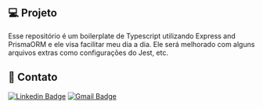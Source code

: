 ## 💻 Projeto

Esse repositório é um boilerplate de Typescript utilizando Express and PrismaORM e ele visa facilitar meu dia a dia.
Ele será melhorado com alguns arquivos extras como configurações do Jest, etc.

## 📱 Contato

[![Linkedin Badge](https://img.shields.io/badge/-Victor%20Nunes-0a66c2?style=flat-square&logo=Linkedin&logoColor=white&link=https://www.linkedin.com/in/victornfb/)](https://www.linkedin.com/in/victornfb/) [![Gmail Badge](https://img.shields.io/badge/-victornfb@outlook.com-0a66c2?style=flat-square&logo=Microsoft&logoColor=white&link=mailto:victornfb@outlook.com)](mailto:victornfb@outlook.com)
